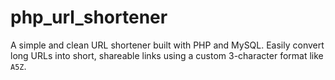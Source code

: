 # php_url_shortener
A simple and clean URL shortener built with PHP and MySQL. Easily convert long URLs into short, shareable links using a custom 3-character format like `A5Z`.
